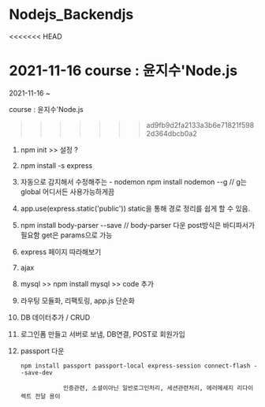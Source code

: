 # Nodejs_Backendjs
<<<<<<< HEAD

2021-11-16 course : 윤지수'Node.js
=======
2021-11-16 ~

course : 윤지수'Node.js
>>>>>>> ad9fb9d2fa2133a3b6e71821f5982d364dbcb0a2

1. npm init >> 설정
?
2. npm install -s express

3. 자동으로 감지해서 수정해주는 - nodemon 
        npm install nodemon --g // g는 global 어디서든 사용가능하게끔
        
4. app.use(express.static('public'))
        static을 통해 경로 정리를 쉽게 할 수 있음.

5. npm install body-parser --save // body-parser 다운 
        post방식은 바디파서가 필요함 
        get은 params으로 가능 

6. express 페이지 따라해보기

7. ajax

8. mysql  >> npm install mysql >> code 추가 

9. 라우팅 모듈화, 리팩토링, app.js 단순화

10. DB 데이터추가  / CRUD

11. 로그인폼 만들고 서버로 보냄, DB연결, POST로 회원가입 

12. passport 다운
        
        npm install passport passport-local express-session connect-flash --save-dev

                    인증관련, 소셜이아닌 일반로그인처리, 세션관련처리, 에러메세지 리다이렉트 전달 용이
